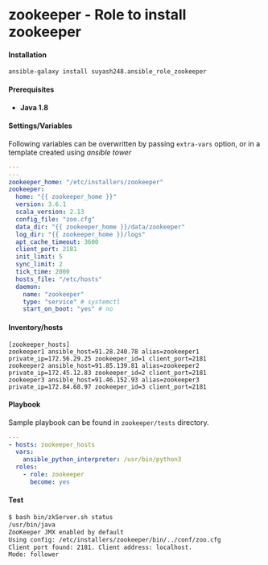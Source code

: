 # zookeeper - Role to install zookeeper

#### Installation
```
ansible-galaxy install suyash248.ansible_role_zookeeper
```

#### Prerequisites
- **Java 1.8**

#### Settings/Variables

Following variables can be overwritten by passing `extra-vars` option, or in a template created using *ansible tower*

```yaml
---
---
zookeeper_home: "/etc/installers/zookeeper"
zookeeper:
  home: "{{ zookeeper_home }}"
  version: 3.6.1
  scala_version: 2.13
  config_file: "zoo.cfg"
  data_dir: "{{ zookeeper_home }}/data/zookeeper"
  log_dir: "{{ zookeeper_home }}/logs"
  apt_cache_timeout: 3600
  client_port: 2181
  init_limit: 5
  sync_limit: 2
  tick_time: 2000
  hosts_file: "/etc/hosts"
  daemon:
    name: "zookeeper"
    type: "service" # systemctl
    start_on_boot: "yes" # no
```

#### Inventory/hosts
```
[zookeeper_hosts]
zookeeper1 ansible_host=91.28.240.78 alias=zookeeper1 private_ip=172.56.29.25 zookeeper_id=1 client_port=2181
zookeeper2 ansible_host=91.85.139.81 alias=zookeeper2 private_ip=172.45.12.83 zookeeper_id=2 client_port=2181
zookeeper3 ansible_host=91.46.152.93 alias=zookeeper3 private_ip=172.84.68.97 zookeeper_id=3 client_port=2181
```

#### Playbook
Sample playbook can be found in `zookeeper/tests` directory.

```yaml
---
- hosts: zookeeper_hosts
  vars:
  	ansible_python_interpreter: /usr/bin/python3
  roles:
  	- role: zookeeper
  	  become: yes
```

#### Test
```bash
$ bash bin/zkServer.sh status
/usr/bin/java
ZooKeeper JMX enabled by default
Using config: /etc/installers/zookeeper/bin/../conf/zoo.cfg
Client port found: 2181. Client address: localhost.
Mode: follower
```

